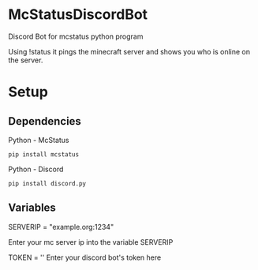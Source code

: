 # McStatusDiscordBot
Discord Bot for mcstatus python program

Using !status it pings the minecraft server and shows you who is online on the server.


# Setup

## Dependencies

Python - McStatus

```
pip install mcstatus
```
Python - Discord

```
pip install discord.py
```

## Variables

SERVERIP = "example.org:1234"

Enter your mc server ip into the variable SERVERIP

TOKEN = ''
Enter your discord bot's token here
